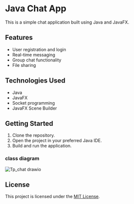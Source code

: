 # Java Chat App

This is a simple chat application built using Java and JavaFX.

## Features

- User registration and login
- Real-time messaging
- Group chat functionality
- File sharing

## Technologies Used

- Java
- JavaFX
- Socket programming
- JavaFX Scene Builder

## Getting Started

1. Clone the repository.
2. Open the project in your preferred Java IDE.
3. Build and run the application.
<!-- 
## Screenshots

![Login Screen](screenshots/login.png)
![Chat Screen](screenshots/chat.png) -->


<!-- ## Contributing

Contributions are welcome! Please fork the repository and submit a pull request. -->

### class diagram
![Tp_chat drawio](https://github.com/K-Ilyas/java-chat-app/assets/61426347/8bb6bcee-43cf-49e9-8250-61cb47d06361)


## License

This project is licensed under the [MIT License](LICENSE).
